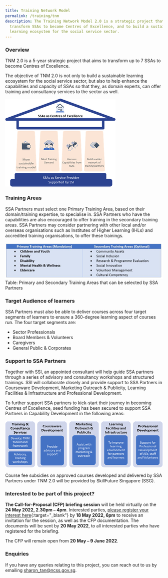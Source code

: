 ```yaml
---
title: Training Network Model
permalink: /training/tnm
description: The Training Network Model 2.0 is a strategic project that aims to
  transform SSAs to become Centres of Excellence, and to build a sustainable
  learning ecosystem for the social service sector.
---
```

### **Overview**

TNM 2.0 is a 5-year strategic project that aims to transform up to 7 SSAs to become Centres of Excellence. 

The objective of TNM 2.0 is not only to build a sustainable learning ecosystem for the social service sector, but also to help enhance the capabilities and capacity of SSAs so that they, as domain experts, can offer training and consultancy services to the sector as well. 

![Training Network Model 2.0 (TNM 2.0)](/images/training/TNM/Training-Network-Model.png)


### **Training Areas**
SSA Partners must select one Primary Training Area, based on their domain/training expertise, to specialise in. SSA Partners who have the capabilities are also encouraged to offer training in the secondary training areas. SSA Partners may consider partnering with other local and/or overseas organisations such as Institutes of Higher Learning (IHLs) and accredited training organisations, to offer these trainings.

![TNM 2.0: Primary and Secondary Training Areas that can be selected by SSA Partners ](/images/training/TNM/TNM-Training-Areas.jpg)
Table: Primary and Secondary Training Areas that can be selected by SSA Partners 


### **Target Audience of learners**
SSA Partners must also be able to deliver courses across four target segments of learners to ensure a 360-degree learning aspect of courses run. The four target segments are: 
* Sector Professionals 
* Board Members & Volunteers 
* Caregivers 
* General Public & Corporates 

### **Support to SSA Partners** 
Together with SSI, an appointed consultant will help guide SSA partners through a series of advisory and consultancy workshops and structured trainings. SSI will collaborate closely and provide support to SSA Partners in Courseware Development, Marketing Outreach & Publicity, Learning Facilities & Infrastructure and Professional Development. 

To further support SSA partners to kick-start their journey in becoming Centres of Excellence, seed funding has been secured to support SSA Partners in Capability Development in the following areas:  

![TNM 2.0: Support to SSA Partners](/images/training/TNM/Support-to-SSA-Partners.png)

Course fee subsidies on approved courses developed and delivered by SSA Partners under TNM 2.0 will be provided by SkillFuture Singapore (SSG). 


### **Interested to be part of this project?**
**The Call-for-Proposal (CFP) briefing session** will be held virtually on the **24 May 2022, 2.30pm – 4pm**. Interested parties, [please register your interest here](https://form.gov.sg/626a39651d657b001323d866){:target="_blank"}  by **18 May 2022, 6pm** to receive an invitation for the session, as well as the CFP documentation. The documents will be sent by **20 May 2022**, to all interested parties who have registered for the briefing. 

The CFP will remain open from **20 May – 9 June 2022**.


### **Enquiries**
If you have any queries relating to this project, you can reach out to us by emailing [sharon_tan@ncss.gov.sg](mailto:sharon_tan@ncss.gov.sg).